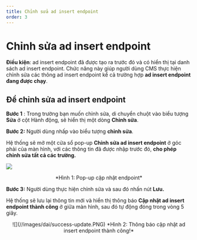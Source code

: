 ```yaml
---
title: Chỉnh sửa ad insert endpoint
order: 3
---
```


# Chỉnh sửa ad insert endpoint
**Điều kiện**: ad insert endpoint đã được tạo ra trước đó và có hiển thị tại danh sách ad insert endpoint. Chức năng này giúp người dùng CMS thực hiện chỉnh sửa các thông ad insert endpoint kể cả trường hợp **ad insert endpoint đang được chạy**.

 ## Để chỉnh sửa ad insert endpoint

 **Bước 1** : Trong trường bạn muốn chỉnh sửa, di chuyển chuột vào biểu tượng **Sửa** ở cột Hành động, sẽ hiển thị một dòng **Chỉnh sửa**.

 **Bước 2:** Người dùng nhấp vào biểu tượng **chỉnh sửa**.

 Hệ thống sẽ mở một cửa sổ pop-up **Chỉnh sửa ad insert endpoint**  ở góc phải của màn hình, với các thông tin đã được nhập trước đó, **cho phép chỉnh sửa tất cả các trường.**

 ![](//images/dai/pop-up-update-endpoint.PNG)

<center>
  *Hình 1: Pop-up cập nhật endpoint*
</center>

 **Bước 3:** Người dùng thực hiện chỉnh sửa và sau đó nhấn nút **Lưu.**

 Hệ thống sẽ lưu lại thông tin mới và hiển thị thông báo **Cập nhật ad insert endpoint thành công** ở giữa màn hình, sau đó tự động đóng trong vòng 5 giây. 

<center>
  ![](//images/dai/success-update.PNG) *Hình 2: Thông báo cập nhật ad insert endpoint thành công!*
</center>
